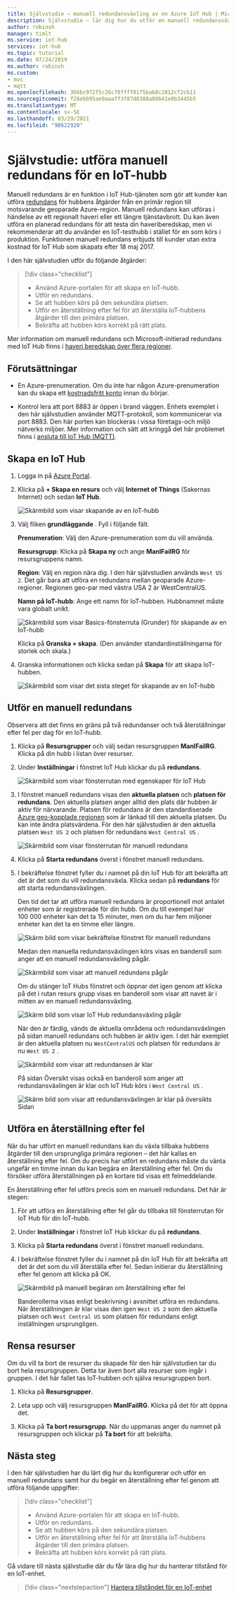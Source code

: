 ```yaml
---
title: Självstudie – manuell redundansväxling av en Azure IoT Hub | Microsoft Docs
description: Självstudie – lär dig hur du utför en manuell redundansväxling av IoT-hubben till en annan region och bekräftar att den fungerar, och sedan återställer den till den ursprungliga regionen och markerar den igen.
author: robinsh
manager: timlt
ms.service: iot-hub
services: iot-hub
ms.topic: tutorial
ms.date: 07/24/2019
ms.author: robinsh
ms.custom:
- mvc
- mqtt
ms.openlocfilehash: 3b6bc972f5c26c78ffff81f5bab8c2812cf2cb11
ms.sourcegitcommit: f28ebb95ae9aaaff3f87d8388a09b41e0b3445b5
ms.translationtype: MT
ms.contentlocale: sv-SE
ms.lasthandoff: 03/29/2021
ms.locfileid: "98622920"
---
```

# <a name="tutorial-perform-manual-failover-for-an-iot-hub"></a>Självstudie: utföra manuell redundans för en IoT-hubb

Manuell redundans är en funktion i IoT Hub-tjänsten som gör att kunder kan utföra [redundans](https://en.wikipedia.org/wiki/Failover) för hubbens åtgärder från en primär region till motsvarande geoparade Azure-region. Manuell redundans kan utföras i händelse av ett regionalt haveri eller ett längre tjänstavbrott. Du kan även utföra en planerad redundans för att testa din haveriberedskap, men vi rekommenderar att du använder en IoT-testhubb i stället för en som körs i produktion. Funktionen manuell redundans erbjuds till kunder utan extra kostnad för IoT Hub som skapats efter 18 maj 2017.

I den här självstudien utför du följande åtgärder:

> [!div class="checklist"]
> * Använd Azure-portalen för att skapa en IoT-hubb. 
> * Utför en redundans. 
> * Se att hubben körs på den sekundära platsen.
> * Utför en återställning efter fel för att återställa IoT-hubbens åtgärder till den primära platsen. 
> * Bekräfta att hubben körs korrekt på rätt plats.

Mer information om manuell redundans och Microsoft-initierad redundans med IoT Hub finns i [haveri beredskap över flera regioner](iot-hub-ha-dr.md#cross-region-dr).

## <a name="prerequisites"></a>Förutsättningar

* En Azure-prenumeration. Om du inte har någon Azure-prenumeration kan du skapa ett [kostnadsfritt konto](https://azure.microsoft.com/free/?WT.mc_id=A261C142F) innan du börjar.

* Kontrol lera att port 8883 är öppen i brand väggen. Enhets exemplet i den här självstudien använder MQTT-protokoll, som kommunicerar via port 8883. Den här porten kan blockeras i vissa företags-och miljö nätverks miljöer. Mer information och sätt att kringgå det här problemet finns i [ansluta till IoT Hub (MQTT)](iot-hub-mqtt-support.md#connecting-to-iot-hub).

## <a name="create-an-iot-hub"></a>Skapa en IoT Hub

1. Logga in på [Azure Portal](https://portal.azure.com). 

2. Klicka på **+ Skapa en resurs** och välj **Internet of Things** (Sakernas Internet) och sedan **IoT Hub**.

   ![Skärmbild som visar skapande av en IoT-hubb](./media/tutorial-manual-failover/create-hub-01.png)

3. Välj fliken **grundläggande** . Fyll i följande fält.

    **Prenumeration**: Välj den Azure-prenumeration som du vill använda.

    **Resursgrupp**: Klicka på **Skapa ny** och ange **ManlFailRG** för resursgruppens namn.

    **Region**: Välj en region nära dig. I den här självstudien används `West US 2`. Det går bara att utföra en redundans mellan geoparade Azure-regioner. Regionen geo-par med västra USA 2 är WestCentralUS.
    
   **Namn på IoT-hubb**: Ange ett namn för IoT-hubben. Hubbnamnet måste vara globalt unikt. 

   ![Skärmbild som visar Basics-fönsterruta (Grunder) för skapande av en IoT-hubb](./media/tutorial-manual-failover/create-hub-02-basics.png)

   Klicka på **Granska + skapa**. (Den använder standardinställningarna för storlek och skala.) 

4. Granska informationen och klicka sedan på **Skapa** för att skapa IoT-hubben. 

   ![Skärmbild som visar det sista steget för skapande av en IoT-hubb](./media/tutorial-manual-failover/create-hub-03-create.png)

## <a name="perform-a-manual-failover"></a>Utför en manuell redundans

Observera att det finns en gräns på två redundanser och två återställningar efter fel per dag för en IoT-hubb.

1. Klicka på **Resursgrupper** och välj sedan resursgruppen **ManlFailRG**. Klicka på din hubb i listan över resurser. 

1. Under **Inställningar** i fönstret IoT Hub klickar du på **redundans**.

   ![Skärmbild som visar fönsterrutan med egenskaper för IoT Hub](./media/tutorial-manual-failover/trigger-failover-01.png)

1. I fönstret manuell redundans visas den **aktuella platsen** och **platsen för redundans**. Den aktuella platsen anger alltid den plats där hubben är aktiv för närvarande. Platsen för redundans är den standardiserade [Azure geo-kopplade regionen](../best-practices-availability-paired-regions.md) som är länkad till den aktuella platsen. Du kan inte ändra platsvärdena. För den här självstudien är den aktuella platsen `West US 2` och platsen för redundans `West Central US` .

   ![Skärmbild som visar fönsterrutan för manuell redundans](./media/tutorial-manual-failover/trigger-failover-02.png)

1. Klicka på **Starta redundans** överst i fönstret manuell redundans. 

1. I bekräftelse fönstret fyller du i namnet på din IoT Hub för att bekräfta att det är det som du vill redundansväxla. Klicka sedan på **redundans** för att starta redundansväxlingen.

   Den tid det tar att utföra manuell redundans är proportionell mot antalet enheter som är registrerade för din hubb. Om du till exempel har 100 000 enheter kan det ta 15 minuter, men om du har fem miljoner enheter kan det ta en timme eller längre.

   ![Skärm bild som visar bekräftelse fönstret för manuell redundans](./media/tutorial-manual-failover/trigger-failover-03-confirm.png)

   Medan den manuella redundansväxlingen körs visas en banderoll som anger att en manuell redundansväxling pågår. 

   ![Skärmbild som visar att manuell redundans pågår](./media/tutorial-manual-failover/trigger-failover-04-in-progress.png)

   Om du stänger IoT Hubs fönstret och öppnar det igen genom att klicka på det i rutan resurs grupp visas en banderoll som visar att navet är i mitten av en manuell redundansväxling. 

   ![Skärm bild som visar IoT Hub redundansväxling pågår](./media/tutorial-manual-failover/trigger-failover-05-hub-inactive.png)

   När den är färdig, vänds de aktuella områdena och redundansväxlingen på sidan manuell redundans och hubben är aktiv igen. I det här exemplet är den aktuella platsen nu `WestCentralUS` och platsen för redundans är nu `West US 2` . 

   ![Skärmbild som visar att redundansen är klar](./media/tutorial-manual-failover/trigger-failover-06-finished.png)

   På sidan Översikt visas också en banderoll som anger att redundansväxlingen är klar och IoT Hub körs i `West Central US` .

   ![Skärm bild som visar att redundansväxlingen är klar på översikts Sidan](./media/tutorial-manual-failover/trigger-failover-06-finished-overview.png)


## <a name="perform-a-failback"></a>Utföra en återställning efter fel 

När du har utfört en manuell redundans kan du växla tillbaka hubbens åtgärder till den ursprungliga primära regionen – det här kallas en återställning efter fel. Om du precis har utfört en redundans måste du vänta ungefär en timme innan du kan begära en återställning efter fel. Om du försöker utföra återställningen på en kortare tid visas ett felmeddelande.

En återställning efter fel utförs precis som en manuell redundans. Det här är stegen: 

1. För att utföra en återställning efter fel går du tillbaka till fönsterrutan för IoT Hub för din IoT-hubb.

2. Under **Inställningar** i fönstret IoT Hub klickar du på **redundans**. 

3. Klicka på **Starta redundans** överst i fönstret manuell redundans. 

4. I bekräftelse fönstret fyller du i namnet på din IoT Hub för att bekräfta att det är det som du vill återställa efter fel. Sedan initierar du återställning efter fel genom att klicka på OK. 

   ![Skärmbild på manuell begäran om återställning efter fel](./media/tutorial-manual-failover/trigger-failover-03-confirm.png)

   Banderollerna visas enligt beskrivning i avsnittet utföra en redundans. När återställningen är klar visas den igen `West US 2` som den aktuella platsen och `West Central US` som platsen för redundans enligt inställningen ursprungligen.

## <a name="clean-up-resources"></a>Rensa resurser 

Om du vill ta bort de resurser du skapade för den här självstudien tar du bort hela resursgruppen. Detta tar även bort alla resurser som ingår i gruppen. I det här fallet tas IoT-hubben och själva resursgruppen bort. 

1. Klicka på **Resursgrupper**. 

2. Leta upp och välj resursgruppen **ManlFailRG**. Klicka på det för att öppna det. 

3. Klicka på **Ta bort resursgrupp**. När du uppmanas anger du namnet på resursgruppen och klickar på **Ta bort** för att bekräfta. 

## <a name="next-steps"></a>Nästa steg

I den här självstudien har du lärt dig hur du konfigurerar och utför en manuell redundans samt hur du begär en återställning efter fel genom att utföra följande uppgifter:

> [!div class="checklist"]
> * Använd Azure-portalen för att skapa en IoT-hubb. 
> * Utför en redundans. 
> * Se att hubben körs på den sekundära platsen.
> * Utför en återställning efter fel för att återställa IoT-hubbens åtgärder till den primära platsen. 
> * Bekräfta att hubben körs korrekt på rätt plats.

Gå vidare till nästa självstudie där du får lära dig hur du hanterar tillstånd för en IoT-enhet. 

> [!div class="nextstepaction"]
> [Hantera tillståndet för en IoT-enhet](tutorial-device-twins.md)
